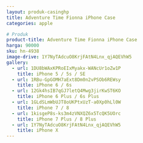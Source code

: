 ```yaml
---
layout: produk-casinghp
title: Adventure Time Fionna iPhone Case
categories: apple

# Produk
product-title: Adventure Time Fionna iPhone Case
harga: 90000
sku: hn-4938
image-drive: 1Y7NyTAdcuO8KrjFAtN4Lnx_qjAQEVhW5
gallery:
  - url: 1DU8bWAxKPRoEIxMyakx-WANcUr1oZw1P
    title: iPhone 5 / 5s / SE
  - url: 1RBu-GpGOMH7aExt8Dm0n2vPSOb6REWsy
    title: iPhone 6 / 6s
  - url: 12Gk4hsIB7qGJ7letQ4Mwg3jirKwST6KO
    title: iPhone 6 Plus / 6s Plus
  - url: 1GLdSLmWbUJT8oUKPtxUzT-a0Xp0hLl0W
    title: iPhone 7 / 8
  - url: 1kisgeP8s-ks3m4zVNXQZ6x5TcQK5UOrc
    title: iPhone 7 Plus / 8 Plus
  - url: 1Y7NyTAdcuO8KrjFAtN4Lnx_qjAQEVhW5
    title: iPhone X
---
```

